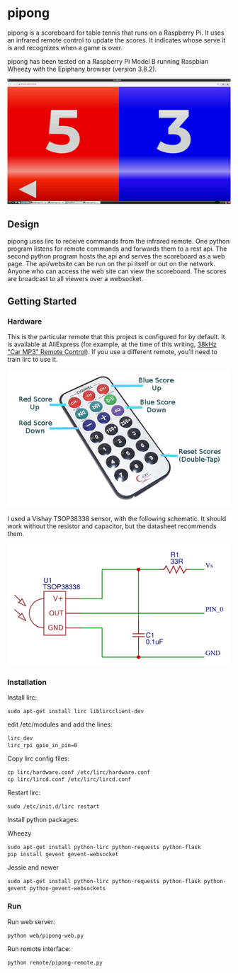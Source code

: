 # pipong

pipong is a scoreboard for table tennis that runs on a Raspberry Pi. It uses an infrared remote control to update the scores. It indicates whose serve it is and recognizes when a game is over.

pipong has been tested on a Raspberry Pi Model B running Raspbian Wheezy with the Epiphany browser (version 3.8.2).

![Screenshot](doc/screenshot.png)

## Design

pipong uses lirc to receive commands from the infrared remote. One python program listens for remote commands and forwards them to a rest api. The second python program hosts the api and serves the scoreboard as a web page. The api/website can be run on the pi itself or out on the network. Anyone who can access the web site can view the scoreboard. The scores are broadcast to all viewers over a websocket.

## Getting Started

### Hardware

This is the particular remote that this project is configured for by default. It is available at AliExpress (for example, at the time of this writing, [38kHz "Car MP3" Remote Control](https://www.aliexpress.com/item/1pcs-lot-38khz-MCU-learning-board-IR-remote-control-Infrared-decoder-for-protocol-remote-control-For/32711105886.html)). If you use a different remote, you'll need to train lirc to use it.

![IR Remote Control](doc/remote-annotated.jpg)

I used a Vishay TSOP38338 sensor, with the following schematic. It should work without the resistor and capacitor, but the datasheet recommends them.

![Schematic](doc/schematic.png)

### Installation

Install lirc:

```
sudo apt-get install lirc liblircclient-dev
```

edit /etc/modules and add the lines:

```
lirc_dev
lirc_rpi gpio_in_pin=0
```

Copy lirc config files:

```
cp lirc/hardware.conf /etc/lirc/hardware.conf
cp lirc/lircd.conf /etc/lirc/lircd.conf
```

Restart lirc:

```
sudo /etc/init.d/lirc restart
```

Install python packages:

Wheezy

```
sudo apt-get install python-lirc python-requests python-flask
pip install gevent gevent-websocket
```

Jessie and newer

```
sudo apt-get install python-lirc python-requests python-flask python-gevent python-gevent-websockets
```

### Run

Run web server:

```
python web/pipong-web.py
```

Run remote interface:

```
python remote/pipong-remote.py
```

